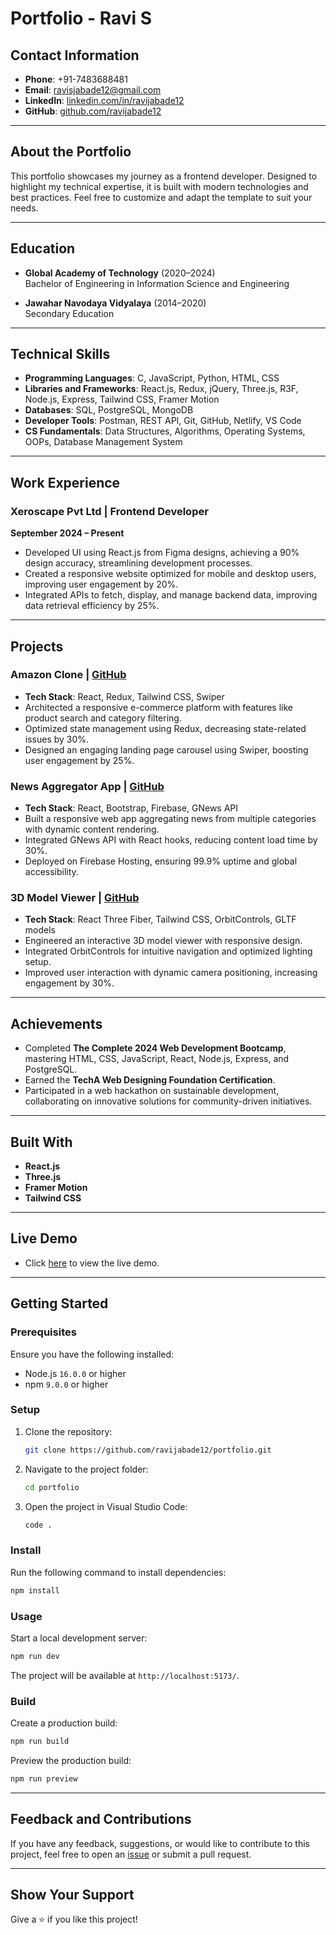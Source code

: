 # Portfolio - Ravi S

## Contact Information

- **Phone**: +91-7483688481
- **Email**: [ravisjabade12@gmail.com](mailto:ravisjabade12@gmail.com)
- **LinkedIn**: [linkedin.com/in/ravijabade12](https://linkedin.com/in/ravijabade12)
- **GitHub**: [github.com/ravijabade12](https://github.com/ravijabade12)

---

## About the Portfolio

This portfolio showcases my journey as a frontend developer. Designed to highlight my technical expertise, it is built with modern technologies and best practices. Feel free to customize and adapt the template to suit your needs.

---

## Education

- **Global Academy of Technology** (2020–2024)  
  Bachelor of Engineering in Information Science and Engineering

- **Jawahar Navodaya Vidyalaya** (2014–2020)  
  Secondary Education

---

## Technical Skills

- **Programming Languages**: C, JavaScript, Python, HTML, CSS
- **Libraries and Frameworks**: React.js, Redux, jQuery, Three.js, R3F, Node.js, Express, Tailwind CSS, Framer Motion
- **Databases**: SQL, PostgreSQL, MongoDB
- **Developer Tools**: Postman, REST API, Git, GitHub, Netlify, VS Code
- **CS Fundamentals**: Data Structures, Algorithms, Operating Systems, OOPs, Database Management System

---

## Work Experience

### Xeroscape Pvt Ltd | Frontend Developer

**September 2024 – Present**

- Developed UI using React.js from Figma designs, achieving a 90% design accuracy, streamlining development processes.
- Created a responsive website optimized for mobile and desktop users, improving user engagement by 20%.
- Integrated APIs to fetch, display, and manage backend data, improving data retrieval efficiency by 25%.

---

## Projects

### Amazon Clone | [GitHub](https://github.com/ravijabade12/amazon-clone)

- **Tech Stack**: React, Redux, Tailwind CSS, Swiper
- Architected a responsive e-commerce platform with features like product search and category filtering.
- Optimized state management using Redux, decreasing state-related issues by 30%.
- Designed an engaging landing page carousel using Swiper, boosting user engagement by 25%.

### News Aggregator App | [GitHub](https://github.com/ravijabade12/news-aggregator)

- **Tech Stack**: React, Bootstrap, Firebase, GNews API
- Built a responsive web app aggregating news from multiple categories with dynamic content rendering.
- Integrated GNews API with React hooks, reducing content load time by 30%.
- Deployed on Firebase Hosting, ensuring 99.9% uptime and global accessibility.

### 3D Model Viewer | [GitHub](https://github.com/ravijabade12/3d-model-viewer)

- **Tech Stack**: React Three Fiber, Tailwind CSS, OrbitControls, GLTF models
- Engineered an interactive 3D model viewer with responsive design.
- Integrated OrbitControls for intuitive navigation and optimized lighting setup.
- Improved user interaction with dynamic camera positioning, increasing engagement by 30%.

---

## Achievements

- Completed **The Complete 2024 Web Development Bootcamp**, mastering HTML, CSS, JavaScript, React, Node.js, Express, and PostgreSQL.
- Earned the **TechA Web Designing Foundation Certification**.
- Participated in a web hackathon on sustainable development, collaborating on innovative solutions for community-driven initiatives.

---

## Built With

- **React.js**
- **Three.js**
- **Framer Motion**
- **Tailwind CSS**

---

## Live Demo

- Click [here](https://ravi-frontend-dev.netlify.app/) to view the live demo.

---

## Getting Started

### Prerequisites

Ensure you have the following installed:

- Node.js `16.0.0` or higher
- npm `9.0.0` or higher

### Setup

1. Clone the repository:

   ```bash
   git clone https://github.com/ravijabade12/portfolio.git
   ```

2. Navigate to the project folder:

   ```bash
   cd portfolio
   ```

3. Open the project in Visual Studio Code:
   ```bash
   code .
   ```

### Install

Run the following command to install dependencies:

```bash
npm install
```

### Usage

Start a local development server:

```bash
npm run dev
```

The project will be available at `http://localhost:5173/`.

### Build

Create a production build:

```bash
npm run build
```

Preview the production build:

```bash
npm run preview
```

---

## Feedback and Contributions

If you have any feedback, suggestions, or would like to contribute to this project, feel free to open an [issue](../../issues/) or submit a pull request.

---

## Show Your Support

Give a ⭐️ if you like this project!
